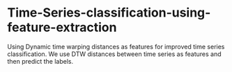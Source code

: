 # Time-Series-classification-using-feature-extraction
Using Dynamic time warping distances as features for improved time series classification. We use DTW distances between time series as features and then predict the labels.
